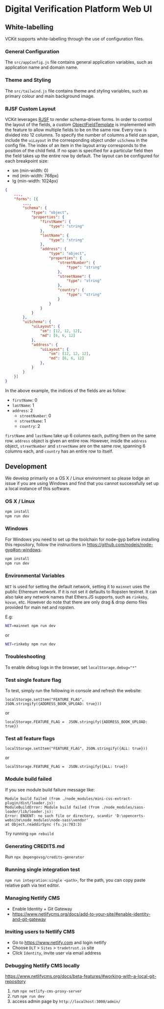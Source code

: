 # Digital Verification Platform Web UI

## White-labelling

VCKit supports white-labelling through the use of configuration files.

### General Configuration

The `src/appConfig.js` file contains general application variables, such as application name and domain name.

### Theme and Styling

The `src/tailwind.js` file contains theme and styling variables, such as primary colour and main background image.

### RJSF Custom Layout

VCKit leverages [RJSF](https://react-jsonschema-form.readthedocs.io/en/latest/) to render schema-driven forms. In order to control the layout of the fields, a custom [ObjectFieldTemplate](https://react-jsonschema-form.readthedocs.io/en/latest/advanced-customization/custom-templates/#objectfieldtemplate) is implemented with the feature to allow multiple fields to be on the same row. Every row is divided into 12 columns. To specify the number of columns a field can span, include the `uiLayout` in the corresponding object under `uiSchema` in the config file. The index of an item in the layout array corresponds to the position of the child field. If no span is specified for a particular field then the field takes up the entire row by default. The layout can be configured for each breakpoint size:

- sm (min-width: 0)
- md (min-width: 768px)
- lg (min-width: 1024px)

```json
{
    ...,
    "forms": [{
        ...,
        "schema": {
            "type": "object",
            "properties": {
                "firstName": {
                    "type": "string"
                },
                "lastName": {
                    "type": "string"
                },
                "address": {
                    "type": "object",
                    "properties": {
                        "streetNumber": {
                            "type": "string"
                        },
                        "streetName": {
                            "type": "string"
                        },
                        "country": {
                            "type": "string"
                        }
                    }
                }
            }
        },
        "uiSchema": {
            "uiLayout": {
                "sm": [12, 12, 12],
                "md": [6, 6, 12]
            },
            "address": {
                "uiLayout": {
                    "sm": [12, 12, 12],
                    "md": [6, 6, 12]
                },
            }
        }
    }]
}
```

In the above example, the indices of the fields are as follow:

- `firstName`: 0
- `lastName`: 1
- `address`: 2
  - `streetNumber`: 0
  - `streetName`: 1
  - `country`: 2

`firstName` and `lastName` take up 6 columns each, putting them on the same row. `address` object is given an entire row. However, inside the `address` object, `streetNumber` and `streetName` are on the same row, spanning 6 columns each, and `country` has an entire row to itself.

## Development

We develop primarily on a OS X / Linux environment so please lodge an issue if you are using Windows and find that you cannot successfully set up a local instance of this software.

### OS X / Linux

```bash
npm install
npm run dev
```

### Windows

For Windows you need to set up the toolchain for node-gyp before installing this repository, follow the instructions in https://github.com/nodejs/node-gyp#on-windows.

```bash
npm install
npm run dev
```

### Environmental Variables

`NET` is used for setting the default network, setting it to `mainnet` uses the public Ethereum network. If it is not set it defaults to Ropsten testnet.
It can also take any network names that Ethers.JS supports, such as `rinkeby`, `kovan`, etc.
However do note that there are only drag & drop demo files provided for main net and ropsten.

E.g:

```bash
NET=mainnet npm run dev
```

or

```bash
NET=rinkeby npm run dev
```

### Troubleshooting

To enable debug logs in the browser, set `localStorage.debug="*"`

### Test single feature flag

To test, simply run the following in console and refresh the website:

```
localStorage.setItem("FEATURE_FLAG", JSON.stringify({ADDRESS_BOOK_UPLOAD: true}))
```

or

```
localStorage.FEATURE_FLAG =  JSON.stringify({ADDRESS_BOOK_UPLOAD: true})
```

### Test all feature flags

```
localStorage.setItem("FEATURE_FLAG", JSON.stringify({ALL: true}))
```

or

```
localStorage.FEATURE_FLAG =  JSON.stringify({ALL: true})
```

### Module build failed

If you see module build failure message like:

```
Module build failed (from ./node_modules/mini-css-extract-plugin/dist/loader.js):
ModuleBuildError: Module build failed (from ./node_modules/sass-loader/lib/loader.js):
Error: ENOENT: no such file or directory, scandir 'D:\opencerts-website\node_modules\node-sass\vendor'
at Object.readdirSync (fs.js:783:3)
```

Try running `npm rebuild`

### Generating CREDITS.md

Run `npx @opengovsg/credits-generator`

### Running single integration test

`npm run integration:single <path>`, for the path, you can copy paste relative path via text editor.

### Managing Netlify CMS

- Enable Identity + Git Gateway
- https://www.netlifycms.org/docs/add-to-your-site/#enable-identity-and-git-gateway

### Inviting users to Netlify CMS

- Go to https://www.netlify.com and login netlify
- Choose `DLT` > `Sites` > `tradetrust.io` site
- Click `Identity`, invite user via email address

### Debugging Netlify CMS locally

https://www.netlifycms.org/docs/beta-features/#working-with-a-local-git-repository

1. run `npx netlify-cms-proxy-server`
2. run `npm run dev`
3. access admin page by `http://localhost:3000/admin/`
